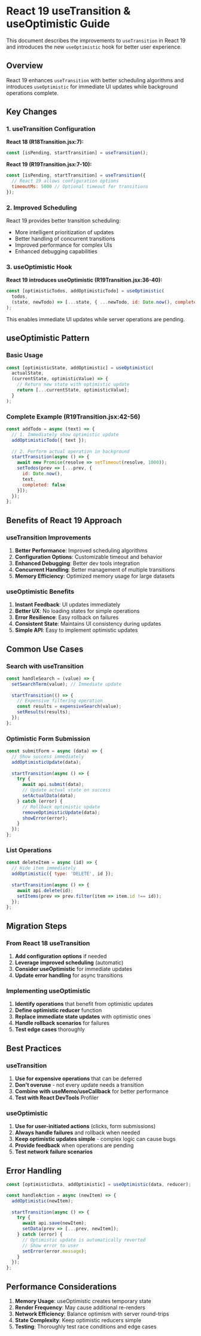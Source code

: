 # React 19 useTransition & useOptimistic Guide

This document describes the improvements to `useTransition` in React 19 and introduces the new `useOptimistic` hook for better user experience.

## Overview

React 19 enhances `useTransition` with better scheduling algorithms and introduces `useOptimistic` for immediate UI updates while background operations complete.

## Key Changes

### 1. useTransition Configuration
**React 18 (R18Transition.jsx:7):**
```javascript
const [isPending, startTransition] = useTransition();
```

**React 19 (R19Transition.jsx:7-10):**
```javascript
const [isPending, startTransition] = useTransition({ 
  // React 19 allows configuration options
  timeoutMs: 5000 // Optional timeout for transitions
});
```

### 2. Improved Scheduling
React 19 provides better transition scheduling:
- More intelligent prioritization of updates
- Better handling of concurrent transitions
- Improved performance for complex UIs
- Enhanced debugging capabilities

### 3. useOptimistic Hook
**React 19 introduces useOptimistic (R19Transition.jsx:36-40):**
```javascript
const [optimisticTodos, addOptimisticTodo] = useOptimistic(
  todos,
  (state, newTodo) => [...state, { ...newTodo, id: Date.now(), completed: false }]
);
```

This enables immediate UI updates while server operations are pending.

## useOptimistic Pattern

### Basic Usage
```javascript
const [optimisticState, addOptimistic] = useOptimistic(
  actualState,
  (currentState, optimisticValue) => {
    // Return new state with optimistic update
    return [...currentState, optimisticValue];
  }
);
```

### Complete Example (R19Transition.jsx:42-56)
```javascript
const addTodo = async (text) => {
  // 1. Immediately show optimistic update
  addOptimisticTodo({ text });
  
  // 2. Perform actual operation in background
  startTransition(async () => {
    await new Promise(resolve => setTimeout(resolve, 1000));
    setTodos(prev => [...prev, { 
      id: Date.now(), 
      text, 
      completed: false 
    }]);
  });
};
```

## Benefits of React 19 Approach

### useTransition Improvements
1. **Better Performance**: Improved scheduling algorithms
2. **Configuration Options**: Customizable timeout and behavior
3. **Enhanced Debugging**: Better dev tools integration
4. **Concurrent Handling**: Better management of multiple transitions
5. **Memory Efficiency**: Optimized memory usage for large datasets

### useOptimistic Benefits
1. **Instant Feedback**: UI updates immediately
2. **Better UX**: No loading states for simple operations
3. **Error Resilience**: Easy rollback on failures
4. **Consistent State**: Maintains UI consistency during updates
5. **Simple API**: Easy to implement optimistic updates

## Common Use Cases

### Search with useTransition
```javascript
const handleSearch = (value) => {
  setSearchTerm(value); // Immediate update
  
  startTransition(() => {
    // Expensive filtering operation
    const results = expensiveSearch(value);
    setResults(results);
  });
};
```

### Optimistic Form Submission
```javascript
const submitForm = async (data) => {
  // Show success immediately
  addOptimisticUpdate(data);
  
  startTransition(async () => {
    try {
      await api.submit(data);
      // Update actual state on success
      setActualData(data);
    } catch (error) {
      // Rollback optimistic update
      removeOptimisticUpdate(data);
      showError(error);
    }
  });
};
```

### List Operations
```javascript
const deleteItem = async (id) => {
  // Hide item immediately
  addOptimistic({ type: 'DELETE', id });
  
  startTransition(async () => {
    await api.delete(id);
    setItems(prev => prev.filter(item => item.id !== id));
  });
};
```

## Migration Steps

### From React 18 useTransition
1. **Add configuration options** if needed
2. **Leverage improved scheduling** (automatic)
3. **Consider useOptimistic** for immediate updates
4. **Update error handling** for async transitions

### Implementing useOptimistic
1. **Identify operations** that benefit from optimistic updates
2. **Define optimistic reducer** function
3. **Replace immediate state updates** with optimistic ones
4. **Handle rollback scenarios** for failures
5. **Test edge cases** thoroughly

## Best Practices

### useTransition
1. **Use for expensive operations** that can be deferred
2. **Don't overuse** - not every update needs a transition
3. **Combine with useMemo/useCallback** for better performance
4. **Test with React DevTools** Profiler

### useOptimistic
1. **Use for user-initiated actions** (clicks, form submissions)
2. **Always handle failures** and rollback when needed
3. **Keep optimistic updates simple** - complex logic can cause bugs
4. **Provide feedback** when operations are pending
5. **Test network failure scenarios**

## Error Handling

```javascript
const [optimisticData, addOptimistic] = useOptimistic(data, reducer);

const handleAction = async (newItem) => {
  addOptimistic(newItem);
  
  startTransition(async () => {
    try {
      await api.save(newItem);
      setData(prev => [...prev, newItem]);
    } catch (error) {
      // Optimistic update is automatically reverted
      // Show error to user
      setError(error.message);
    }
  });
};
```

## Performance Considerations

1. **Memory Usage**: useOptimistic creates temporary state
2. **Render Frequency**: May cause additional re-renders
3. **Network Efficiency**: Balance optimism with server round-trips
4. **State Complexity**: Keep optimistic reducers simple
5. **Testing**: Thoroughly test race conditions and edge cases